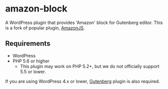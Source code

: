 # amazon-block

A WordPress plugin that provides 'Amazon' block for Gutenberg editor.
This is a fork of popular plugin, [AmazonJS](https://wordpress.org/plugins/amazonjs/).

## Requirements

- WordPress
- PHP 5.6 or higher
  - This plugin may work on PHP 5.2+, but we do not officially support 5.5 or lower.

If you are using WordPress 4.x or lower, [Gutenberg](https://wordpress.org/plugins/gutenberg/) plugin is also required.
